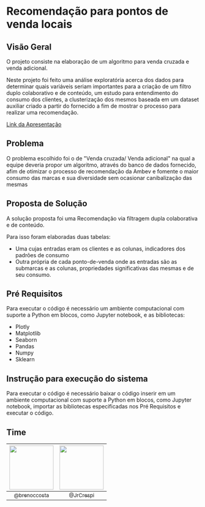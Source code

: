 # Recomendação para pontos de venda locais

## Visão Geral

O projeto consiste na elaboração de um algoritmo para venda cruzada e venda adicional.

Neste projeto foi feito uma análise exploratória acerca dos dados para determinar quais variáveis seriam importantes para a criação de um filtro duplo colaborativo e de conteúdo,  um estudo para entendimento do consumo dos clientes, a clusterização dos mesmos baseada em um dataset auxiliar criado a partir do fornecido a fim de mostrar o processo para realizar uma recomendação.

[Link da Apresentação](https://github.com/brenoccosta/ABIAcademyHack/blob/main/ApresentaçãoPrototipação.pdf)

## Problema

O problema escolhido foi o de "Venda cruzada/ Venda adicional" na qual a equipe deveria propor um algoritmo, através do  banco de dados fornecido, afim de otimizar o processo de recomendação da Ambev  e fomente o maior consumo das marcas e sua diversidade sem ocasionar canibalização das mesmas

## Proposta de Solução

A solução proposta foi uma Recomendação via filtragem dupla colaborativa e de conteúdo.

Para isso foram elaboradas duas tabelas:

-  Uma cujas entradas eram os clientes e as colunas, indicadores dos padrões de consumo
- Outra própria de cada ponto-de-venda onde as entradas são as submarcas e as colunas, propriedades significativas das mesmas e de seu consumo.

## Pré Requisitos

Para executar o código é necessário um ambiente computacional com suporte a Python em blocos, como Jupyter notebook, e as bibliotecas:

- Plotly
- Matplotlib
- Seaborn
- Pandas
- Numpy
- Sklearn

## Instrução para execução do sistema

Para executar o código é necessário baixar o código inserir em um ambiente computacional com suporte a Python em blocos, como Jupyter notebook, importar as bibliotecas especificadas nos Pré Requisitos e executar o código.



## Time

| <img src="https://avatars.githubusercontent.com/u/59942047?v=4" width="115"> | <img src="https://avatars.githubusercontent.com/u/86086126?v=4" width="115"> |
| :----------------------------------------------------------: | :----------------------------------------------------------: |
| [<sub>@brenoccosta</sub>](https://https://github.com/brenoccosta) | [<sub>@JrCrespi</sub>](https://https://github.com/JrCrespi)  |



